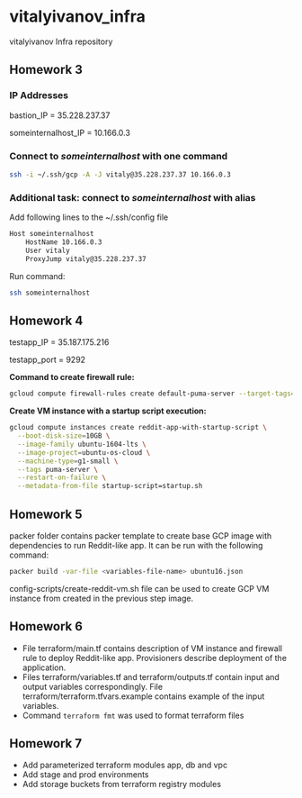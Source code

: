 # vitalyivanov_infra
vitalyivanov Infra repository

## Homework 3

### IP Addresses

bastion_IP = 35.228.237.37

someinternalhost_IP = 10.166.0.3

### Connect to <i>someinternalhost</i> with one command

```bash
ssh -i ~/.ssh/gcp -A -J vitaly@35.228.237.37 10.166.0.3
```

### Additional task: connect to <i>someinternalhost</i> with alias

Add following lines to the ~/.ssh/config file

```bash
Host someinternalhost
    HostName 10.166.0.3
    User vitaly
    ProxyJump vitaly@35.228.237.37   
```

Run command:

```bash
ssh someinternalhost
```

## Homework 4

testapp_IP = 35.187.175.216

testapp_port = 9292

<b>Command to create firewall rule:</b>
```bash
gcloud compute firewall-rules create default-puma-server --target-tags="puma-server" --source-ranges="0.0.0.0/0" --allow tcp:9292
```

<b>Create VM instance with a startup script execution:</b>
```bash
gcloud compute instances create reddit-app-with-startup-script \
  --boot-disk-size=10GB \
  --image-family ubuntu-1604-lts \
  --image-project=ubuntu-os-cloud \
  --machine-type=g1-small \
  --tags puma-server \
  --restart-on-failure \
  --metadata-from-file startup-script=startup.sh
```

## Homework 5

packer folder contains packer template to create base GCP image with dependencies to run Reddit-like app.
It can be run with the following command:
```bash
packer build -var-file <variables-file-name> ubuntu16.json
``` 
config-scripts/create-reddit-vm.sh file can be used to create GCP VM instance from created in the previous step image.

## Homework 6

- File terraform/main.tf contains description of VM instance and firewall rule to deploy Reddit-like app. 
Provisioners describe deployment of the application.
- Files terraform/variables.tf and terraform/outputs.tf contain input and output variables correspondingly.
File terraform/terraform.tfvars.example contains example of the input variables.
- Command `terraform fmt` was used to format terraform files

## Homework 7

- Add parameterized terraform modules app, db and vpc
- Add stage and prod environments 
- Add storage buckets from terraform registry modules